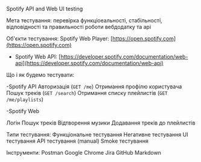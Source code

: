 Spotify API and Web UI testing

Мета тестування: перевірка функціоеальності, стабільності, відповідності та правильності роботи вебдодатку та api

Об'єкти тестування:
Spotify Web Player: [https://open.spotify.com](https://open.spotify.com)
- Spotify Web API: [https://developer.spotify.com/documentation/web-api](https://developer.spotify.com/documentation/web-api)

Що і як будемо тестувати: 

-Spotify API
Авторизація (`GET /me`)
Отримання профілю користувача
Пошук треків (`GET /search`)
Отримання списку плейлистів (`GET /me/playlists`)


 -Spotify Web
 
Логін
Пошук треків
Відтворення музики
Додавання треків до плейлистів

Типи тестування:
Функціональне тестування
Негативне тестування
UI тестування
API тестування (manual)
Smoke тестування

Інструменти:
Postman
Google Chrome
Jira
GitHub
Markdown
